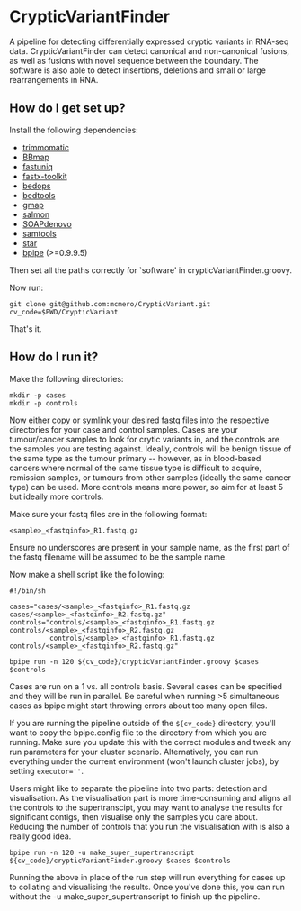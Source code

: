 # CrypticVariantFinder #

A pipeline for detecting differentially expressed cryptic variants in RNA-seq data. CrypticVariantFinder can detect canonical and non-canonical fusions, as well as fusions with novel sequence between the boundary. The software is also able to detect insertions, deletions and small or large rearrangements in RNA. 

## How do I get set up? ##

Install the following dependencies:

* [trimmomatic](http://www.usadellab.org/cms/?page=trimmomatic)
* [BBmap](https://github.com/BioInfoTools/BBMap)
* [fastuniq](https://sourceforge.net/projects/fastuniq/)
* [fastx-toolkit](http://hannonlab.cshl.edu/fastx_toolkit/)
* [bedops](https://bedops.readthedocs.io/en/latest/)
* [bedtools](http://bedtools.readthedocs.io/en/latest/)
* [gmap](https://github.com/juliangehring/GMAP-GSNAP)
* [salmon](https://github.com/COMBINE-lab/salmon)
* [SOAPdenovo](http://soap.genomics.org.cn/soapdenovo.html)
* [samtools](http://samtools.sourceforge.net/)
* [star](https://github.com/alexdobin/STAR)
* [bpipe](https://github.com/ssadedin/bpipe) (>=0.9.9.5)

Then set all the paths correctly for `software' in crypticVariantFinder.groovy.

Now run:

```
git clone git@github.com:mcmero/CrypticVariant.git
cv_code=$PWD/CrypticVariant
```

That's it.

## How do I run it? ##

Make the following directories:

```
mkdir -p cases
mkdir -p controls
```

Now either copy or symlink your desired fastq files into the respective directories for your case and control samples. Cases are your tumour/cancer samples to look for crytic variants in, and the controls are the samples you are testing against. Ideally, controls will be benign tissue of the same type as the tumour primary -- however, as in blood-based cancers where normal of the same tissue type is difficult to acquire, remission samples, or tumours from other samples (ideally the same cancer type) can be used. More controls means more power, so aim for at least 5 but ideally more controls. 

Make sure your fastq files are in the following format:

    <sample>_<fastqinfo>_R1.fastq.gz

Ensure no underscores are present in your sample name, as the first part of the fastq filename will be assumed to be the sample name. 

Now make a shell script like the following:

```
#!/bin/sh

cases="cases/<sample>_<fastqinfo>_R1.fastq.gz cases/<sample>_<fastqinfo>_R2.fastq.gz"
controls="controls/<sample>_<fastqinfo>_R1.fastq.gz controls/<sample>_<fastqinfo>_R2.fastq.gz
          controls/<sample>_<fastqinfo>_R1.fastq.gz controls/<sample>_<fastqinfo>_R2.fastq.gz"

bpipe run -n 120 ${cv_code}/crypticVariantFinder.groovy $cases $controls
```

Cases are run on a 1 vs. all controls basis. Several cases can be specified and they will be run in parallel. Be careful when running >5 simultaneous cases as bpipe might start throwing errors about too many open files. 

If you are running the pipeline outside of the `${cv_code}` directory, you'll want to copy the bpipe.config file to the directory from which you are running. Make sure you update this with the correct modules and tweak any run parameters for your cluster scenario. Alternatively, you can run everything under the current environment (won't launch cluster jobs), by setting `executor=''`. 

Users might like to separate the pipeline into two parts: detection and visualisation. As the visualisation part is more time-consuming and aligns all the controls to the supertranscipt, you may want to analyse the results for significant contigs, then visualise only the samples you care about. Reducing the number of controls that you run the visualisation with is also a really good idea.

```
bpipe run -n 120 -u make_super_supertranscript ${cv_code}/crypticVariantFinder.groovy $cases $controls
```

Running the above in place of the run step will run everything for cases up to collating and visualising the results. Once you've done this, you can run without the -u make_super_supertranscript to finish up the pipeline.
